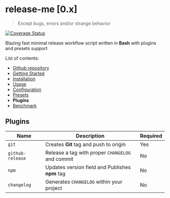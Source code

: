 # release-me \[0.x\]

> Except bugs, errors and/or strange behavior

[![Coverage Status](https://coveralls.io/repos/github/dalisoft/release-me/badge.svg?branch=master)](https://coveralls.io/github/dalisoft/release-me?branch=master)

Blazing fast minimal release workflow script written in **Bash** with plugins and presets support

List of contents:

- [Github repository](https://github.com/dalisoft/release-me)
- [Getting Started](./GET_STARTED.md)
- [Installation](./INSTALLATION.md)
- [Usage](./USAGE.md)
- [Configuration](./CONFIGURATION.md)
- [Presets](./PRESETS.md)
- **Plugins**
- [Benchmark](./BENCHMARK.md)

## Plugins

| Name             | Description                                      | Required |
| ---------------- | ------------------------------------------------ | -------- |
| `git`            | Creates **Git** tag and push to origin           | Yes      |
| `github-release` | Release a tag with proper `CHANGELOG` and commit | No       |
| `npm`            | Updates version field and Publishes **npm** tag  | No       |
| `changelog`      | Generates `CHANGELOG` within your project        | No       |
